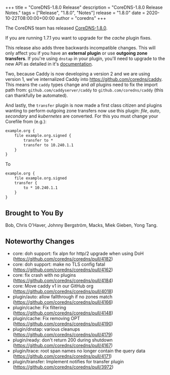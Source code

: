 +++
title = "CoreDNS-1.8.0 Release"
description = "CoreDNS-1.8.0 Release Notes."
tags = ["Release", "1.8.0", "Notes"]
release = "1.8.0"
date = 2020-10-22T08:00:00+00:00
author = "coredns"
+++

The CoreDNS team has released
[CoreDNS-1.8.0](https://github.com/coredns/coredns/releases/tag/v1.8.0).

If you are running 1.7.1 you want to upgrade for the *cache* plugin fixes.

This release also adds three backwards incompatible changes. This will only affect you if you have an
**external plugin** or use **outgoing zone transfers**. If you're using `dnstap` in your plugin,
you'll need to upgrade to the new API as detailed in it's [documentation](/plugin/dnstap).

Two, because Caddy is now developing a version 2 and we are using version 1, we've internalized
Caddy into <https://github.com/coredns/caddy>. This means the `caddy` types change and *all* plugins
need to fix the import path from: `github.com/caddyserver/caddy` to `github.com/coredns/caddy` (this
can thankfully be automated).

And lastly, the `transfer` plugin is now made a first class citizen and plugins wanting to perform
outgoing zone transfers now use this plugin: *file*, *auto*, *secondary* and *kubernetes* are
converted. For this you must change your Corefile from (e.g.):

``` txt
example.org {
    file example.org.signed {
        transfer to *
        transfer to 10.240.1.1
    }
}
```

To

``` txt
example.org {
    file example.org.signed
    transfer {
        to * 10.240.1.1
    }
}
```

## Brought to You By

Bob,
Chris O'Haver,
Johnny Bergström,
Macks,
Miek Gieben,
Yong Tang.

## Noteworthy Changes
* core: doh support: fix alpn for http/2 upgrade when using DoH (https://github.com/coredns/coredns/pull/4182)
* core: doh support: make no TLS config fatal (https://github.com/coredns/coredns/pull/4162)
* core: fix crash with no plugins (https://github.com/coredns/coredns/pull/4184)
* core: Move caddy v1 in our GitHub org (https://github.com/coredns/coredns/pull/4018)
* plugin/auto: allow fallthrough if no zones match (https://github.com/coredns/coredns/pull/4166)
* plugin/cache: Fix filtering (https://github.com/coredns/coredns/pull/4148)
* plugin/cache: Fix removing OPT (https://github.com/coredns/coredns/pull/4190)
* plugin/dnstap: various cleanups (https://github.com/coredns/coredns/pull/4179)
* plugin/ready: don't return 200 during shutdown (https://github.com/coredns/coredns/pull/4167)
* plugin/trace: root span names no longer contain the query data (https://github.com/coredns/coredns/pull/4171)
* plugin/transfer: Implement notifies for transfer plugin (https://github.com/coredns/coredns/pull/3972)
